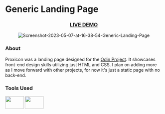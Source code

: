 <h1>Generic Landing Page </h1>
<h3 align="center"><a href="https://cemkar.github.io/generic-landing-page/">LIVE DEMO</a></h3>

<p align="center"><img src="https://i.ibb.co/vmnYBH7/Screenshot-2023-05-07-at-16-38-54-Generic-Landing-Page.png" alt="Screenshot-2023-05-07-at-16-38-54-Generic-Landing-Page" border="0" /></p>
<h3>About</h3>
Proxicon was a landing page designed for the <a href="https://theodinproject.com">Odin Project</a>. It showcases front-end design skills utilizing just HTML and CSS. I plan on adding more as I move forward with other projects, for now it's just a static page with no back-end.
<h3>Tools Used</h3>
<img align="left"height="40px" width="60px" src="https://cdn.jsdelivr.net/gh/devicons/devicon/icons/html5/html5-original-wordmark.svg" />
<img align="left"height="40px" width="60px" src="https://cdn.jsdelivr.net/gh/devicons/devicon/icons/css3/css3-original-wordmark.svg" />
